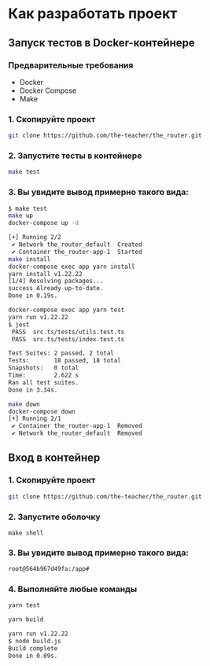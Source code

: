 # Как разработать проект

## Запуск тестов в Docker-контейнере

### Предварительные требования

- Docker
- Docker Compose
- Make

### 1. Скопируйте проект

```bash
git clone https://github.com/the-teacher/the_router.git
```

### 2. Запустите тесты в контейнере

```bash
make test
```

### 3. Вы увидите вывод примерно такого вида:

```bash
$ make test
make up
docker-compose up -d

[+] Running 2/2
 ✔ Network the_router_default  Created                                                                                                              0.0s
 ✔ Container the_router-app-1  Started                                                                                                              0.3s
make install
docker-compose exec app yarn install
yarn install v1.22.22
[1/4] Resolving packages...
success Already up-to-date.
Done in 0.19s.

docker-compose exec app yarn test
yarn run v1.22.22
$ jest
 PASS  src.ts/tests/utils.test.ts
 PASS  src.ts/tests/index.test.ts

Test Suites: 2 passed, 2 total
Tests:       18 passed, 18 total
Snapshots:   0 total
Time:        2.622 s
Ran all test suites.
Done in 3.34s.

make down
docker-compose down
[+] Running 2/1
 ✔ Container the_router-app-1  Removed                                                                                                             10.1s
 ✔ Network the_router_default  Removed
```

## Вход в контейнер

### 1. Скопируйте проект

```bash
git clone https://github.com/the-teacher/the_router.git
```

### 2. Запустите оболочку

```
make shell
```

### 3. Вы увидите вывод примерно такого вида:

```bash
root@564b967d49fa:/app#
```

### 4. Выполняйте любые команды

```bash
yarn test
```

```bash
yarn build

yarn run v1.22.22
$ node build.js
Build complete
Done in 0.09s.
```
